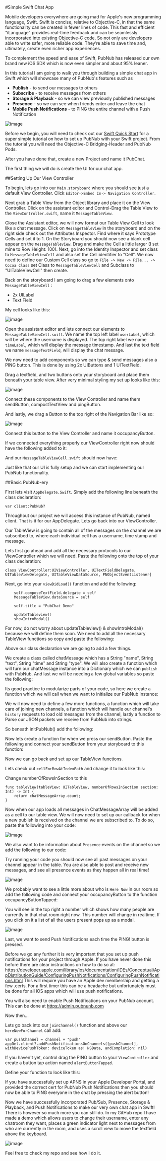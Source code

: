 
#Simple Swift Chat App

Mobile developers everywhere are going mad for Apple's new programming language, Swift. Swift is concise, relative to Objective-C, in that the same functionality can be created in fewer lines of code. This fast and efficient "iLanguage" provides real-time feedback and can be seamlessly incorporated into existing Objective-C code. So not only are developers able to write safer, more reliable code. They’re able to save time and, ultimately, create even richer app experiences. 

To complement the speed and ease of Swift, PubNub has released our own brand new iOS SDK which is now even simpler and about 95% leaner. 

In this tutorial I am going to walk you through building a simple chat app in Swift which will showcase many of PubNub's features such as 
	
* **Publish** - to send our messages to others
* **Subscribe** - to receive messages from others
* **Storage & Playback** - so we can view previously published messages 
* **Presence** - so we can see when friends enter and leave the chat
* **Mobile Push Notifications** - to PING the entire channel with a Push Notification

![image](/Users/nyjetsjustin/Documents/PubNub/pubChatMau/send.gif)
	
	
Before we begin, you will need to check out our [Swift Quick Start](http://www.pubnub.com/blog/realtime-ios-apps-getting-started-with-swift-and-pubnub/) for a super simple tutorial on how to set up PubNub with your Swift project. From the tutorial you will need the Objective-C Bridging-Header and PubNub Pods.

After you have done that, create a new Project and name it PubChat. 

The first thing we will do is create the UI for our chat app.

##Setting Up Our View Controller

To begin, lets go into our `Main.storyboard` where you should see just a default View Controller. Click `Editor->Embed In-> Navigation Controller`. 

Next grab a Table View from the Object library and place it on the View Controller. Click on the assistant editor and Control-Drag the Table View to the  `ViewController.swift`, name it `MessageTableView`. 

Close the Assistant editor, we will now format our Table View Cell to look like a chat message. Click on `MessageTableView` in the storyboard and on the right side check out the Attributes Inspector. Find where it says Prototype Cells and set it to 1. On the Storyboard you should now see a blank cell appear on the `MessageTableView`. Drag and make the Cell a little larger (I set mine to Row Height: 100). Next, go into the Identity Inspector and set class to `MessageTableViewCell` and also set the Cell identifier to "Cell". We now need to define our Custom Cell class so go to `File -> New -> File... -> Cocoa Class` set Class to `MessageTableViewCell` and Subclass to "UITableViewCell" then create.

Back on the storyboard I am going to drag a few elements onto `MessageTableViewCell` :
	
* 2x UILabel
* Text Field

My cell looks like this:

![image](/Users/nyjetsjustin/Documents/PubNub/pubChatMau/cell1.png)
 
 
Open the assistant editor and lets connect our elements to `MessageTableViewCell.swift`. We name the top left label `userLabel`, which will be where the username is displayed. The top right label we name `timeLabel`, which will display the message timestamp. And last the text field we name `messageTextField`, will display the chat message.
 
We now need to add components so we can type & send messages also a PING button. This is done by using 2x UIButtons and 1 UITextField. 

Drag a textfield, and two buttons onto your storyboard and place them beneath your table view. After very minimal styling my set up looks like this:

![image](/Users/nyjetsjustin/Documents/PubNub/pubChatMau/type.png) 

Connect these components to the View Controller and name them sendButton, compostTextView and pingButton.

 And lastly, we drag a Button to the top right of the Navigation Bar like so:
 
 ![image](/Users/nyjetsjustin/Documents/PubNub/pubChatMau/barbutton.png) 
 
Connect this button to the View Controller and name it occupancyButton.
 
 If we connected everything properly our ViewController right now should have the following added to it:
 
<script src="https://gist.github.com/justinplatz/c7696bb7c7fdc3f91180.js"></script>
    
And our `MessageTableViewCell.swift` should now have:

<script src="https://gist.github.com/justinplatz/ad5ca199b4358ff20a36.js"></script>
    
Just like that our UI is fully setup and we can start implementing our PubNub functionality.

##Basic PubNub-ery

First lets visit `AppDelegate.Swift`. Simply add the following line beneath the class declaration: 

    var client:PubNub?

Throughout our project we will access this instance of PubNub, named client. That is it for our AppDelegate. Lets go back into our ViewController.

Our TableView is going to contain all of the messages on the channel we are subscribed to, where each individual cell has a username, time stamp and message. 

Lets first go ahead and add all the necessary protocols to our ViewController which we will need. Paste the following onto the top of your class declaration:

	class ViewController:UIViewController, UITextFieldDelegate, UITableViewDelegate, UITableViewDataSource, PNObjectEventListener{

Next, go into your `viewDidLoad()` function and add the following:
    	
        self.composeTextField.delegate = self
        MessageTableView.dataSource = self
        
        self.title = "PubChat Demo"
                
        updateTableview()
        showIntroModal()


For now, do not worry about updateTableview() & showIntroModal() because we will define them soon. We need to add all the necessary TableView functions so copy and paste the following:

<script src="https://gist.github.com/justinplatz/7ad3561b2063860b67fb.js"></script>

Above our class declaration we are going to add a few things.

We create a class called chatMessage which has a String "name", String "text", String "time" and String "type". We will also create a function which will turn our chatMessage instance into a Dictionary which we can `publish` with PubNub. And last we will be needing a few global variables so paste the following:

<script src="https://gist.github.com/justinplatz/22ad0fab48d8bfa78952.js"></script>

Its good practice to modularize parts of your code, so here we create a function which we will call when we want to initialize our PubNub instance:

<script src="https://gist.github.com/justinplatz/7c0fe1e501ef911548e4.js"></script>

We will now need to define a few more functions, a function which will take care of joining new channels, a function which will handle our channel's `history` requests to load old messages from the channel, lastly a function to Parse our JSON packets we receive from PubNub into strings.

So beneath initPubNub() add the following:

<script src="https://gist.github.com/justinplatz/c0d87892ba9784870bce.js"></script>

Now lets create a function for when we press our sendButton. Paste the following and connect your sendButton from your storyboard to this function:

<script src="https://gist.github.com/justinplatz/83d2c46c57ad98d715da.js"></script>

Now we can go back and set up our TableView functions.

Lets check out `cellForRowAtIndexPath` and change it to look like this:

  <script src="https://gist.github.com/justinplatz/084c2d7d31b5d11b6b29.js"></script>
  
  Change numberOfRowsInSection to this 

	func tableView(tableView: UITableView, numberOfRowsInSection section: Int) -> Int {
        return chatMessageArray.count;
    }
    
Now when our app loads all messages in ChatMessageArray will be added as a cell to our table view. We will now need to set up our callback for when a new publish is received on the channel we are subscribed to. To do so, paste the following into your code:

 <script src="https://gist.github.com/justinplatz/006fb28c4d1b473bbf6f.js"></script>
 
 ![image](/Users/nyjetsjustin/Documents/PubNub/pubChatMau/pubsub.gif)

      
We also want to be information about `Presence` events on the channel so we add the following to our code:
 
 <script src="https://gist.github.com/justinplatz/cbd39c0b8be33ee5ab14.js"></script>    
    
Try running your code you should now see all past messages on your channel appear in the table. You are also able to post and receive new messages, and see all presence events as they happen all in real time!

![image](/Users/nyjetsjustin/Documents/PubNub/pubChatMau/presence.gif)


We probably want to see a little more about who is `Here Now` in our room so add the following code and connect your occupancyButton to the function occupancyButtonTapped:

<script src="https://gist.github.com/justinplatz/743e3497552f730a2332.js"></script>
 
You will see in the top right a number which shows how many people are currently in that chat room right now. This number will change in realtime. If you click on it a list of all the users present pops up as a modal. 

![image](/Users/nyjetsjustin/Documents/PubNub/pubChatMau/herenow.gif)

Last, we want to send Push Notifications each time the PING! button is pressed. 

Before we go any further it is very important that you set up push notifications for your project through Apple. If you have never done this before there are clear instructions on how to do so at: <https://developer.apple.com/library/ios/documentation/IDEs/Conceptual/AppDistributionGuide/ConfiguringPushNotifications/ConfiguringPushNotifications.html> This will require you have an Apple dev membership and getting a few .certs. For a first timer this can be a headache but unfortunately must be done for all iOS apps which will use push notifications. 

You will also need to enable Push Notifications on your PubNub account. This can be done at <https://admin.pubnunb.com>

Now then...

Lets go back into our `joinChannel()` function and above our `hereNowForChannel` call add:

	var pushChannel = channel + "push"
    appDel.client?.addPushNotificationsOnChannels([pushChannel], withDevicePushToken: deviceToken as! NSData, andCompletion: nil)

If you haven't yet, control drag the PING button to your `ViewController` and create a button tap action named `alertButtonTapped`.

Define your function to look like this: 

<script src="https://gist.github.com/justinplatz/1a730234089e4decaade.js"></script>

If you have successfully set up APNS in your Apple Developer Portal, and provided the correct cert for PubNub Push Notifications then you should now be able to PING everyone in the chat by pressing the alert button! 

Now we have successfully incorporated Pub/Sub, Presence, Storage & Playback, and Push Notifications to make our very own chat app in Swift! There is however so much more you can still do. In my GitHub repo I have made a demo which allows users to change their username, enter any chatroom they want, places a green indicator light next to messages from who are currently in the room, and uses a scroll view to move the textfield above the keyboard. 

![image](/Users/nyjetsjustin/Documents/PubNub/pubChatMau/menu.gif)


Feel free to check my repo and see how I do it.
